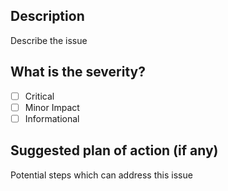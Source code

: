## Description
Describe the issue

## What is the severity?
- [ ] Critical
- [ ] Minor Impact
- [ ] Informational

## Suggested plan of action (if any)
Potential steps which can address this issue